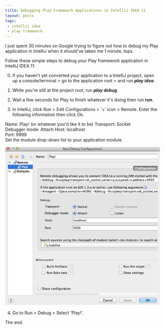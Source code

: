 ```yaml
---
title: Debugging Play Framework Applications in IntelliJ IDEA 11
layout: posts
tags:
 - intellij idea
 - play framework
---
```


I just spent 30 minutes on Google trying to figure out how to debug my Play application in IntelliJ when it should've taken me 1 minute, tops.

Follow these simple steps to debug your Play framework application in IntelliJ IDEA 11:

0) If you haven't yet converted your application to a IntelliJ project, open up a console/terminal > go to the application root > and run ***play idea***.

1) While you're still at the project root, run ***play debug***.

2) Wait a few seconds for Play to finish whatever it's doing then run ***run***.

3) In IntelliJ, click Run > Edit Configurations > '+' icon > Remote.  Enter the following information then click Ok.

Name: Play! (or whatever you'd like it to be)
Transport: Socket  
Debugger mode: Attach
Host: localhost  
Port: 9999  
Set the module drop-down list to your application module.  

![IntelliJ](/assets/images/debug-play-in-intellij.png)

4) Go to Run > Debug > Select 'Play!'.

The end.
